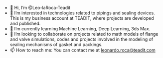 - 👋 Hi, I’m @Leo-laRoca-Teadit
- 👀 I’m interested in technologies related to pipings and sealing devices. This is my business account at TEADIT, where projects are developed and published.
- 🌱 I’m currently learning Machine Learning, Deep Learning, 3ds Max.
- 💞️ I’m looking to collaborate on projects related to math models of flange and valve simulations, codes and projects involved in the modeling of sealing mechanisms 
of gasket and packings.
- 📫 How to reach me: You can contact me at leonardo.roca@teadit.com

